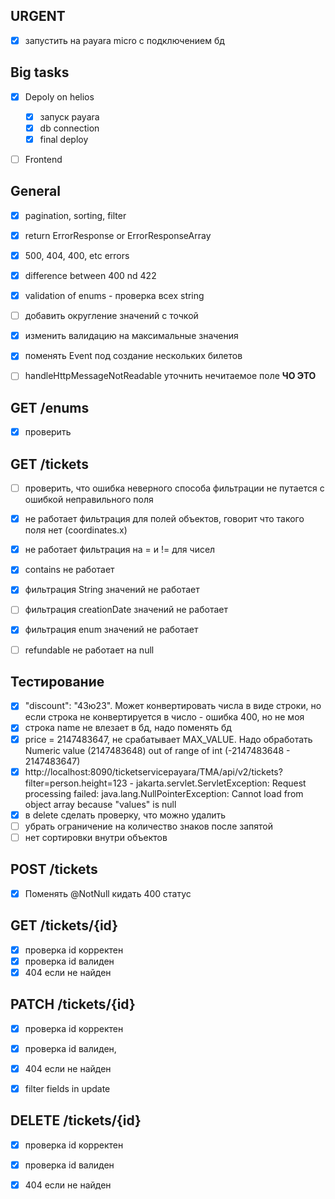 ## URGENT
- [x] запустить на payara micro с подключением бд


## Big tasks
- [x] Depoly on helios
  - [x] запуск payara
  - [x] db connection
  - [x] final deploy
- [ ] Frontend


## General
- [x] pagination, sorting, filter
- [x] return ErrorResponse or ErrorResponseArray
- [x] 500, 404, 400, etc errors
- [x] difference between 400 nd 422
- [x] validation of enums - проверка всех string
- [ ] добавить округление значений с точкой
- [x] изменить валидацию на максимальные значения
- [x] поменять Event под создание нескольких билетов
- [ ] handleHttpMessageNotReadable уточнить нечитаемое поле **ЧО ЭТО**


## GET /enums
- [x] проверить

## GET /tickets
- [ ] проверить, что ошибка неверного способа фильтрации не путается с ошибкой неправильного поля
- [x] не работает фильтрация для полей объектов, говорит что такого поля нет (coordinates.x)
- [x] не работает фильтрация на = и != для чисел
- [x] contains не работает
- [x] фильтрация String значений не работает
- [ ] фильтрация creationDate значений не работает
- [x] фильтрация enum значений не работает
- [ ] refundable не работает на null


## Тестирование
- [x] "discount": "43ю23". Может конвертировать числа в виде строки, но если строка не конвертируется в число - ошибка 400, но не моя
- [x] строка name не влезает в бд, надо поменять бд
- [x] price = 2147483647, не срабатывает MAX_VALUE. Надо обработать Numeric value (2147483648) out of range of int (-2147483648 - 2147483647)
- [x] http://localhost:8090/ticketservicepayara/TMA/api/v2/tickets?filter=person.height=123 - jakarta.servlet.ServletException: Request processing failed: java.lang.NullPointerException: Cannot load from object array because "values" is null
- [x] в delete сделать проверку, что можно удалить
- [ ] убрать ограничение на количество знаков после запятой
- [ ] нет сортировки внутри объектов

## POST /tickets
- [x] Поменять @NotNull кидать 400 статус

## GET /tickets/{id}
- [x] проверка id корректен
- [x] проверка id валиден
- [x] 404 если не найден

## PATCH /tickets/{id} 
- [x] проверка id корректен
- [x] проверка id валиден, 
- [x] 404 если не найден
- [x] filter fields in update


## DELETE /tickets/{id}
- [x] проверка id корректен
- [x] проверка id валиден
- [x] 404 если не найден



